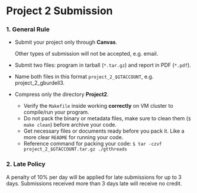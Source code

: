 # Project 2 Submission

### 1. General Rule

* Submit your project only through **Canvas**.

   Other types of submission will not be accepted, e.g. email.

* Submit two files: program in tarball (``*.tar.gz``) and report in PDF (``*.pdf``).

* Name both files in this format ``project_2_$GTACCOUNT``, e.g. project\_2\_gburdell3.

* Compress only the directory **Project2**.
	- Verify the ``Makefile`` inside working **correctly** on VM cluster to compile/run your program.  
	- Do not pack the binary or metadata files, make sure to clean them (``$ make clean``) before archive your code.
	- Get necessary files or documents ready before you pack it. Like a more clear ``README`` for running your code.
    - Reference command for packing your code: ``$ tar -czvf project_2_$GTACCOUNT.tar.gz ./gtthreads``

### 2. Late Policy

A penalty of 10% per day will be applied for late submissions for up to 3 days. 
Submissions received more than 3 days late will receive no credit. 
